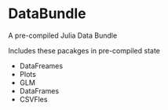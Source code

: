 # DataBundle
A pre-compiled Julia Data Bundle

Includes these pacakges in pre-compiled state

* DataFreames
* Plots
* GLM
* DataFrames
* CSVFles
